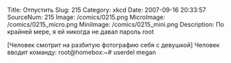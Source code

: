 Title: Отпустить 
Slug: 215 
Category: xkcd 
Date: 2007-09-16 20:33:57 
SourceNum: 215 
Image: /comics/0215.png 
MicroImage: /comics/0215_micro.png 
MiniImage: /comics/0215_mini.png 
Description: По крайней мере, я ей никогда не давал пароль root 

[Человек смотрит на разбитую фотографию себя с девушкой]
Человек вводит команду: root@homebox:~# userdel megan
